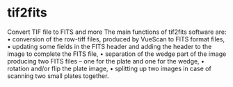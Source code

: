 tif2fits
========

Convert TIF file to FITS and more
The main functions of tif2fits software are:
• conversion of the row-tiff files, produced by VueScan to FITS format files,
•	updating some fields in the FITS header and adding the header to the image to complete the FITS file,
•	separation of the wedge part of the image producing two FITS files – one for the plate and one for the wedge,
•	rotation and/or flip the plate image,
•	splitting up two images in case of scanning two small plates together.
